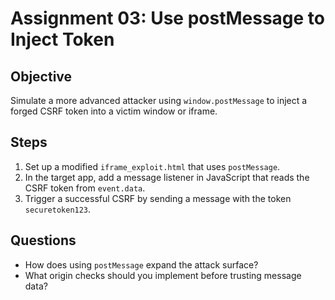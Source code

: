 # Assignment 03: Use postMessage to Inject Token

## Objective

Simulate a more advanced attacker using `window.postMessage` to inject a forged CSRF token into a victim window or iframe.

## Steps

1. Set up a modified `iframe_exploit.html` that uses `postMessage`.
2. In the target app, add a message listener in JavaScript that reads the CSRF token from `event.data`.
3. Trigger a successful CSRF by sending a message with the token `securetoken123`.

## Questions

- How does using `postMessage` expand the attack surface?
- What origin checks should you implement before trusting message data?
